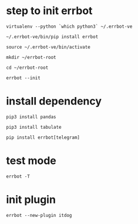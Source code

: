 # step to init errbot 
``virtualenv --python `which python3` ~/.errbot-ve``

`~/.errbot-ve/bin/pip install errbot`

`source ~/.errbot-ve/bin/activate` 

`mkdir ~/errbot-root`

`cd ~/errbot-root`

`errbot --init`

# install dependency

`pip3 install pandas`

`pip3 install tabulate`

`pip install errbot[telegram]`

#  test mode 
`errbot -T `

# init plugin
`errbot --new-plugin itdog`


